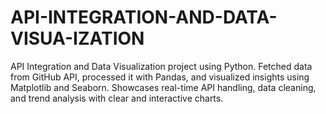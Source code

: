 # API-INTEGRATION-AND-DATA-VISUA-IZATION
API Integration and Data Visualization project using Python. Fetched data from GitHub API, processed it with Pandas, and visualized insights using Matplotlib and Seaborn. Showcases real-time API handling, data cleaning, and trend analysis with clear and interactive charts.
